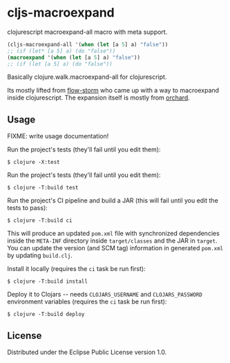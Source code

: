 # cljs-macroexpand

clojurescript macroexpand-all macro with meta support.

```clojure
(cljs-macroexpand-all '(when (let [a 5] a) "false"))
;; (if (let* [a 5] a) (do "false"))
(macroexpand '(when (let [a 5] a) "false"))
;; (if (let [a 5] a) (do "false"))
```

Basically clojure.walk.macroexpand-all for clojurescript.

Its mostly lifted from [flow-storm](https://github.com/jpmonettas/flow-storm/blob/master/src/flow_storm/instrument.clj) who came up with a way to macroexpand inside clojurescript. The expansion itself is mostly from [orchard](https://github.com/clojure-emacs/orchard/blob/master/src/orchard/meta.clj#L313).


## Usage

FIXME: write usage documentation!

Run the project's tests (they'll fail until you edit them):

    $ clojure -X:test

Run the project's tests (they'll fail until you edit them):

    $ clojure -T:build test

Run the project's CI pipeline and build a JAR (this will fail until you edit the tests to pass):

    $ clojure -T:build ci

This will produce an updated `pom.xml` file with synchronized dependencies inside the `META-INF`
directory inside `target/classes` and the JAR in `target`. You can update the version (and SCM tag)
information in generated `pom.xml` by updating `build.clj`.

Install it locally (requires the `ci` task be run first):

    $ clojure -T:build install

Deploy it to Clojars -- needs `CLOJARS_USERNAME` and `CLOJARS_PASSWORD` environment
variables (requires the `ci` task be run first):

    $ clojure -T:build deploy

## License

Distributed under the Eclipse Public License version 1.0.
